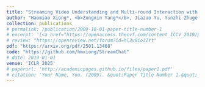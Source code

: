 ```yaml
---
title: "Streaming Video Understanding and Multi-round Interaction with Memory-enhanced Knowledge"
author: "Haomiao Xiong*, <b>Zongxin Yang*</b>, Jiazuo Yu, Yunzhi Zhuge, Lu Zhang, Jiawen Zhu, Huchuan Lu"
collection: publications
# permalink: /publication/2009-10-01-paper-title-number-1
# excerpt: '[<a href="https://openaccess.thecvf.com/content_ICCV_2019/papers/Yang_Very_Long_Natural_Scenery_Image_Prediction_by_Outpainting_ICCV_2019_paper.pdf">PDF</a>]  [<a href="https://github.com/z-x-yang/NS-Outpainting">Code</a>]'
# review: "https://openreview.net/forum?id=hl3v8io3ZYt"
pdf: "https://arxiv.org/pdf/2501.13468"
code: "https://github.com/hmxiong/StreamChat"
# date: 2019-01-01
venue: 'ICLR 2025'
# paperurl: 'http://academicpages.github.io/files/paper1.pdf'
# citation: 'Your Name, You. (2009). &quot;Paper Title Number 1.&quot; <i>Journal 1</i>. 1(1).'
---
```

